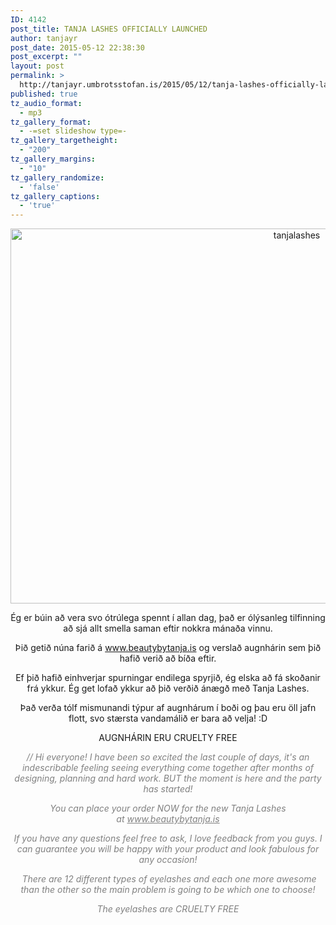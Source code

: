 ```yaml
---
ID: 4142
post_title: TANJA LASHES OFFICIALLY LAUNCHED
author: tanjayr
post_date: 2015-05-12 22:38:30
post_excerpt: ""
layout: post
permalink: >
  http://tanjayr.umbrotsstofan.is/2015/05/12/tanja-lashes-officially-launched/
published: true
tz_audio_format:
  - mp3
tz_gallery_format:
  - -=set slideshow type=-
tz_gallery_targetheight:
  - "200"
tz_gallery_margins:
  - "10"
tz_gallery_randomize:
  - 'false'
tz_gallery_captions:
  - 'true'
---
```

<p style="text-align: center;"><img class="aligncenter size-large wp-image-4146" src="http://www.tanjayr.com/wp-content/uploads/2015/05/tanjalashes-1024x683.jpg" alt="tanjalashes" width="900" height="600" /></p>
<p style="text-align: center;">Ég er búin að vera svo ótrúlega spennt í allan dag, það er ólýsanleg tilfinning að sjá allt smella saman eftir nokkra mánaða vinnu.</p>
<p style="text-align: center;">Þið getið núna farið á <a href="http://www.beautybytanja.is/" target="_blank"><span class="nwe">www.beautybytanja.is</span></a> og verslað augnhárin sem þið hafið verið að bíða eftir.</p>
<p style="text-align: center;">Ef þið hafið einhverjar spurningar endilega spyrjið, ég elska að fá skoðanir frá ykkur. Ég get lofað ykkur að þið verðið ánægð með Tanja <span class="nwe">Lashes</span>.</p>
<p style="text-align: center;">Það verða tólf mismunandi týpur af augnhárum í boði og þau eru öll jafn flott, svo stærsta vandamálið er bara að velja! :D</p>
<p style="text-align: center;">AUGNHÁRIN ERU CRUELTY FREE</p>
<p style="text-align: center;"><em><span style="color: #808080;">// Hi everyone! I have been so excited the last couple of days, it's an indescribable feeling seeing everything come together after months of designing, planning and hard work. BUT the moment is here and the party has started!</span></em></p>
<p style="text-align: center;"><em><span style="color: #808080;"> You can place your order NOW for the new Tanja Lashes at <a style="color: #808080;" href="http://www.beautybytanja.is/" target="_blank" data-cke-saved-href="http://www.beautybytanja.is">www.beautybytanja.is</a></span></em></p>
<p style="text-align: center;"><em><span style="color: #808080;">If you have any questions feel free to ask, I love feedback from you guys. I can guarantee you will be happy with your product and look fabulous for any occasion!</span></em></p>
<p style="text-align: center;"><em><span style="color: #808080;"><span class="s1"> </span><span class="s1">There are 12 different types of eyelashes and each one more awesome than the other so the main problem is going to be which one to choose!</span></span></em></p>
<p style="text-align: center;"><em><span style="color: #808080;">The eyelashes are CRUELTY FREE</span></em></p>